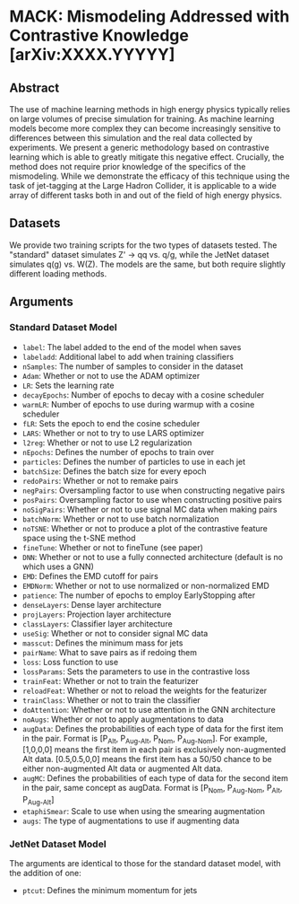 # MACK: Mismodeling Addressed with Contrastive Knowledge [arXiv:XXXX.YYYYY]

## Abstract

The use of machine learning methods in high energy physics typically relies on large volumes of precise simulation for training. As machine learning models become more complex they can become increasingly sensitive to differences between this simulation and the real data collected by experiments. We present a generic methodology based on contrastive learning which is able to greatly mitigate this negative effect. Crucially, the method does not require prior knowledge of the specifics of the mismodeling. While we demonstrate the efficacy of this technique using the task of jet-tagging at the Large Hadron Collider, it is applicable to a wide array of different tasks both in and out of the field of high energy physics.

## Datasets

We provide two training scripts for the two types of datasets tested. The "standard" dataset simulates Z' -> qq vs. q/g, while the JetNet dataset simulates q(g) vs. W(Z). The models are the same, but both require slightly different loading methods.

## Arguments

### Standard Dataset Model
* `label`: The label added to the end of the model when saves
* `labeladd`: Additional label to add when training classifiers
* `nSamples`: The number of samples to consider in the dataset
* `Adam`: Whether or not to use the ADAM optimizer
* `LR`: Sets the learning rate
* `decayEpochs`: Number of epochs to decay with a cosine scheduler
* `warmLR`: Number of epochs to use during warmup with a cosine scheduler
* `fLR`: Sets the epoch to end the cosine scheduler
* `LARS`: Whether or not to try to use LARS optimizer
* `l2reg`: Whether or not to use L2 regularization
* `nEpochs`: Defines the number of epochs to train over
* `particles`: Defines the number of particles to use in each jet
* `batchSize`: Defines the batch size for every epoch
* `redoPairs`: Whether or not to remake pairs
* `negPairs`: Oversampling factor to use when constructing negative pairs
* `posPairs`: Oversampling factor to use when constructing positive pairs
* `noSigPairs`: Whether or not to use signal MC data when making pairs
* `batchNorm`: Whether or not to use batch normalization
* `noTSNE`: Whether or not to produce a plot of the contrastive feature space using the t-SNE method
* `fineTune`: Whether or not to fineTune (see paper)
* `DNN`: Whether or not to use a fully connected architecture (default is no which uses a GNN)
* `EMD`: Defines the EMD cutoff for pairs
* `EMDNorm`: Whether or not to use normalized or non-normalized EMD
* `patience`: The number of epochs to employ EarlyStopping after
* `denseLayers`: Dense layer architecture
* `projLayers`: Projection layer architecture
* `classLayers`: Classifier layer architecture
* `useSig`: Whether or not to consider signal MC data
* `masscut`: Defines the minimum mass for jets
* `pairName`: What to save pairs as if redoing them
* `loss`: Loss function to use
* `lossParams`: Sets the parameters to use in the contrastive loss
* `trainFeat`: Whether or not to train the featurizer
* `reloadFeat`: Whether or not to reload the weights for the featurizer
* `trainClass`: Whether or not to train the classifier
* `doAttention`: Whether or not to use attention in the GNN architecture
* `noAugs`: Whether or not to apply augmentations to data
* `augData`: Defines the probabilities of each type of data for the first item in the pair. Format is [P<sub>Alt</sub>, P<sub>Aug-Alt</sub>, P<sub>Nom</sub>, P<sub>Aug-Nom</sub>]. For example, [1,0,0,0] means the first item in each pair is exclusively non-augmented Alt data. [0.5,0.5,0,0] means the first item has a 50/50 chance to be either non-augmented Alt data or augmented Alt data.
* `augMC`: Defines the probabilities of each type of data for the second item in the pair, same concept as augData. Format is [P<sub>Nom</sub>, P<sub>Aug-Nom</sub>, P<sub>Alt</sub>, P<sub>Aug-Alt</sub>]
* `etaphiSmear`: Scale to use when using the smearing augmentation
* `augs`: The type of augmentations to use if augmenting data

### JetNet Dataset Model
The arguments are identical to those for the standard dataset model, with the addition of one:
* `ptcut`: Defines the minimum momentum for jets
